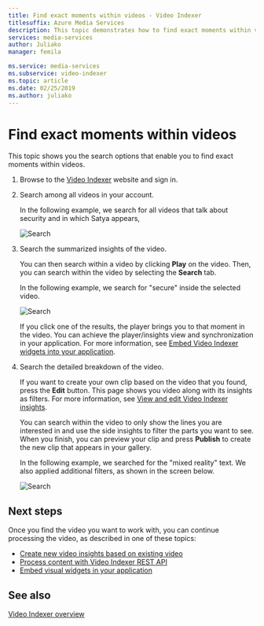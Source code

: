 ```yaml
---
title: Find exact moments within videos - Video Indexer
titlesuffix: Azure Media Services
description: This topic demonstrates how to find exact moments within videos using Video Indexer.
services: media-services
author: Juliako
manager: femila

ms.service: media-services
ms.subservice: video-indexer
ms.topic: article
ms.date: 02/25/2019
ms.author: juliako
---
```


# Find exact moments within videos

This topic shows you the search options that enable you to find exact moments within videos.

1. Browse to the [Video Indexer](https://www.videoindexer.ai/) website and sign in.
2. Search among all videos in your account.

	In the following example, we search for all videos that talk about security and in which Satya appears,

	![Search](./media/video-indexer-search/video-indexer-search01.png)
3. Search the summarized insights of the video.

	You can then search within a video by clicking **Play** on the video. Then, you can search within the video by selecting the **Search** tab. 

    In the following example, we search for "secure" inside the selected video.

	![Search](./media/video-indexer-search/video-indexer-search02.png)

	If you click one of the results, the player brings you to that moment in the video. You can achieve the player/insights view and synchronization in your application. For more information, see [Embed Video Indexer widgets into your application](video-indexer-embed-widgets.md). 
4. Search the detailed breakdown of the video.
    
    If you want to create your own clip based on the video that you found, press the **Edit** button. This page shows you video along with its insights as filters. For more information, see [View and edit Video Indexer insights](video-indexer-view-edit.md). 

    You can search within the video to only show the lines you are interested in and use the side insights to filter the parts you want to see. When you finish, you can preview your clip and press **Publish** to create the new clip that appears in your gallery.
    
    In the following example, we searched for the "mixed reality" text. We also applied additional filters, as shown in the screen below.
    
	![Search](./media/video-indexer-search/video-indexer-search03.png)

## Next steps 

Once you find the video you want to work with, you can continue processing the video, as described in one of these topics: 

- [Create new video insights based on existing video](video-indexer-create-new.md)
- [Process content with Video Indexer REST API](video-indexer-use-apis.md)
- [Embed visual widgets in your application](video-indexer-embed-widgets.md)

## See also

[Video Indexer overview](video-indexer-overview.md)
